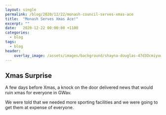 ```yaml
---
layout: single
permalink: /blog/2020/12/22/monash-council-serves-xmas-ace
title:  "Monash Serves Xmas Ace!"
excerpt: ""
date:   2020-12-22 00:00:00 +1100
categories:
  - blog
tags:
  - blog
header:
    overlay_image: /assets/images/background/shayna-douglas-47d3Ocmiyuw-unsplash-monash3.webp
---
```


<style>
.page__hero--overlay p, .page__hero--overlay h1{
    background-color: rgba(0, 90, 136, 0.5);
    max-width: fit-content !important;
    border-radius: 25px;
    padding: 10px;
}
.page__lead {
  display:none
}
</style>

## Xmas Surprise

A few days before Xmas, a knock on the door delivered news that would ruin xmas for everyone in GWav.

We were told that we needed more sporting facilities and we were going to get them at expense of everyone.

